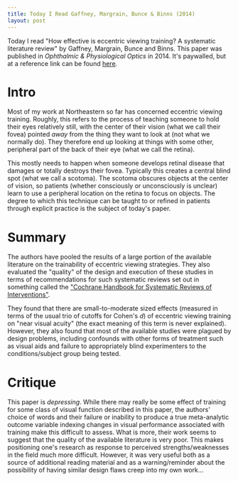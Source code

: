 ```yaml
---
title: Today I Read Gaffney, Margrain, Bunce & Binns (2014)
layout: post
---
```


Today I read "How effective is eccentric viewing training? A systematic literature review" by Gaffney, Margrain, Bunce and Binns. This paper was published in _Ophthalmic & Physiological Optics_ in 2014. It's paywalled, but at a reference link can be found [here](http://onlinelibrary.wiley.com/doi/10.1111/opo.12132/full).

<!--more-->

# Intro

Most of my work at Northeastern so far has concerned eccentric viewing training. Roughly, this refers to the process of teaching someone to hold their eyes relatively still, with the center of their vision (what we call their fovea) pointed _away_ from the thing they want to look at (not what we normally do). They therefore end up looking at things with some other, peripheral part of the back of their eye (what we call the retina). 

This mostly needs to happen when someone develops retinal disease that damages or totally destroys their fovea. Typically this creates a central blind spot (what we call a scotoma). The scotoma obscures objects at the center of vision, so patients (whether consciously or unconsciously is unclear) learn to use a peripheral location on the retina to focus on objects. The degree to which this technique can be taught to or refined in patients through explicit practice is the subject of today's paper. 

# Summary

The authors have pooled the results of a large portion of the available literature on the trainability of eccentric viewing strategies. They also evaluated the "quality" of the design and execution of these studies in terms of recommendations for such systematic reviews set out in something called the ["Cochrane Handbook for Systematic Reviews of Interventions"](http://training.cochrane.org/handbook). 

They found that there are small-to-moderate sized effects (measured in terms of the usual trio of cutoffs for Cohen's _d_) of eccentric viewing training on "near visual acuity" (the exact meaning of this term is never explained). However, they also found that most of the available studies were plagued by design problems, including confounds with other forms of treatment such as visual aids and failure to appropriately blind experimenters to the conditions/subject group being tested.

# Critique

This paper is _depressing_. While there may really be some effect of training for some class of visual function described in this paper, the authors' choice of words and their failure or inability to produce a true meta-analytic outcome variable indexing changes in visual performance associated with training make this difficult to assess. What is more, their work seems to suggest that the quality of the available literature is very poor. This makes positioning one's research as response to perceived strengths/weaknesses in the field much more difficult. However, it was very useful both as a source of additional reading material and as a warning/reminder about the possibility of having similar design flaws creep into my own work...